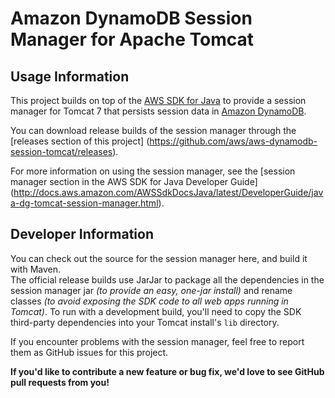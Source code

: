 Amazon DynamoDB Session Manager for Apache Tomcat
=================================================

Usage Information
-----------------

This project builds on top of the [AWS SDK for Java](http://aws.amazon.com/sdkforjava) 
to provide a session manager for Tomcat 7 that persists session data in [Amazon DynamoDB](http://aws.amazon.com/dynamodb).

You can download release builds of the session manager through the 
[releases section of this project]
(https://github.com/aws/aws-dynamodb-session-tomcat/releases).

For more information on using the session manager, see the 
[session manager section in the AWS SDK for Java Developer Guide]
(http://docs.aws.amazon.com/AWSSdkDocsJava/latest/DeveloperGuide/java-dg-tomcat-session-manager.html).  

Developer Information
---------------------

You can check out the source for the session manager here, and build it with Maven.  
The official release builds use JarJar
to package all the dependencies in the session manager jar *(to provide an easy, one-jar install)* and rename classes 
*(to avoid exposing the SDK code to all web apps running in Tomcat)*.  To run with a development build, 
you'll need to copy the SDK third-party dependencies into your Tomcat install's <code>lib</code> directory.

If you encounter problems with the session manager, feel free to report them as GitHub issues for this project.  

**If you'd like to contribute a new feature or bug fix, we'd love to see GitHub pull requests from you!**
